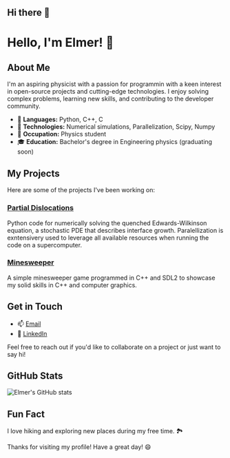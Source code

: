 ## Hi there 👋

<!--
**elmerheino/elmerheino** is a ✨ _special_ ✨ repository because its `README.md` (this file) appears on your GitHub profile.

Here are some ideas to get you started:

- 🔭 I’m currently working on ...
- 🌱 I’m currently learning ...
- 👯 I’m looking to collaborate on ...
- 🤔 I’m looking for help with ...
- 💬 Ask me about ...
- 📫 How to reach me: ...
- 😄 Pronouns: ...
- ⚡ Fun fact: ...
-->
# Hello, I'm Elmer! 👋

## About Me

I'm an aspiring physicist with a passion for programmin with a keen interest in open-source projects and cutting-edge technologies. I enjoy solving complex problems, learning new skills, and contributing to the developer community.

- 🌟 **Languages:** Python, C++, C
- 🔧 **Technologies:** Numerical simulations, Parallelization, Scipy, Numpy
- 💼 **Occupation:** Physics student
- 🎓 **Education:** Bachelor's degree in Engineering physics (graduating soon)

## My Projects

Here are some of the projects I've been working on:

### [Partial Dislocations](https://github.com/elmerheino/partial-dislocations)
Python code for numerically solving the quenched Edwards-Wilkinson equation, a stochastic PDE that describes interface growth. Paralellization is exntensivery used to leverage all available resources when running the code on a supercomputer.

### [Minesweeper](https://github.com/elmerheino/minesweeper)
A simple minesweeper game programmed in C++ and SDL2 to showcase my solid skills in C++ and computer graphics.

## Get in Touch

- 📫 [Email](mailto:elmer.heino@aalto.fi)
- 💼 [LinkedIn](https://linkedin.com/in/elmerheino)

Feel free to reach out if you'd like to collaborate on a project or just want to say hi!

## GitHub Stats

![Elmer's GitHub stats](https://github-readme-stats.vercel.app/api?username=elmerheino&show_icons=true&theme=radical)

## Fun Fact

I love hiking and exploring new places during my free time. 🏞️

Thanks for visiting my profile! Have a great day! 😄
